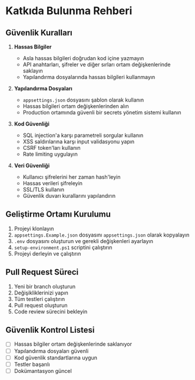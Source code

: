 # Katkıda Bulunma Rehberi

## Güvenlik Kuralları

1. **Hassas Bilgiler**
   - Asla hassas bilgileri doğrudan kod içine yazmayın
   - API anahtarları, şifreler ve diğer sırları ortam değişkenlerinde saklayın
   - Yapılandırma dosyalarında hassas bilgileri kullanmayın

2. **Yapılandırma Dosyaları**
   - `appsettings.json` dosyasını şablon olarak kullanın
   - Hassas bilgileri ortam değişkenlerinden alın
   - Production ortamında güvenli bir secrets yönetim sistemi kullanın

3. **Kod Güvenliği**
   - SQL injection'a karşı parametreli sorgular kullanın
   - XSS saldırılarına karşı input validasyonu yapın
   - CSRF token'ları kullanın
   - Rate limiting uygulayın

4. **Veri Güvenliği**
   - Kullanıcı şifrelerini her zaman hash'leyin
   - Hassas verileri şifreleyin
   - SSL/TLS kullanın
   - Güvenlik duvarı kurallarını yapılandırın

## Geliştirme Ortamı Kurulumu

1. Projeyi klonlayın
2. `appsettings.Example.json` dosyasını `appsettings.json` olarak kopyalayın
3. `.env` dosyasını oluşturun ve gerekli değişkenleri ayarlayın
4. `setup-environment.ps1` scriptini çalıştırın
5. Projeyi derleyin ve çalıştırın

## Pull Request Süreci

1. Yeni bir branch oluşturun
2. Değişikliklerinizi yapın
3. Tüm testleri çalıştırın
4. Pull request oluşturun
5. Code review sürecini bekleyin

## Güvenlik Kontrol Listesi

- [ ] Hassas bilgiler ortam değişkenlerinde saklanıyor
- [ ] Yapılandırma dosyaları güvenli
- [ ] Kod güvenlik standartlarına uygun
- [ ] Testler başarılı
- [ ] Dokümantasyon güncel 